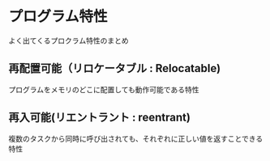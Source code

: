 # プログラム特性

よく出てくるプロクラム特性のまとめ

## 再配置可能（リロケータブル : Relocatable)

プログラムをメモリのどこに配置しても動作可能である特性

## 再入可能(リエントラント : reentrant)

複数のタスクから同時に呼び出されても、それぞれに正しい値を返すことできる特性